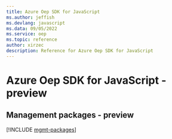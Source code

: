 ```yaml
---
title: Azure Oep SDK for JavaScript
ms.author: jeffish
ms.devlang: javascript
ms.data: 09/05/2022
ms.service: oep
ms.topic: reference
author: xirzec
description: Reference for Azure Oep SDK for JavaScript
---
```

# Azure Oep SDK for JavaScript - preview

## Management packages - preview
[!INCLUDE [mgmt-packages](oep-mgmt-index.md)]
